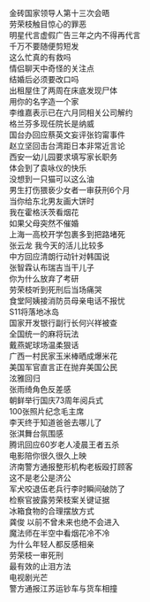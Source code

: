 金砖国家领导人第十三次会晤  
劳荣枝触目惊心的罪恶  
明星代言虚假广告三年之内不得再代言  
千万不要随便剪短发  
这么忙真的有救吗  
情侣聊天中奇怪的关注点  
结婚后必须要改口吗  
出租屋住了两周在床底发现尸体  
用你的名字造一个家  
李维嘉表示已在六月同相关公司解约  
格兰芬多现任院长是纳威  
国台办回应蔡英文妄评张钧甯事件  
赵立坚回击台湾距日本非常近言论  
西安一幼儿园要求填写家长职务  
体会到了袁咏仪的快乐  
没想到一只猫可以这么油  
男生打伤猥亵少女者一审获刑6个月  
当你给东北男友画大饼时  
我在霍格沃茨看烟花  
如果父母突然不催婚  
上海一高校开学包裹多到把路堵死  
张云龙 我今天的活儿比较多  
中方回应清朗行动针对韩国说  
张智霖认布瑞吉当干儿子  
你为什么放弃了考研  
劳荣枝听到死刑后当场痛哭  
食堂阿姨接消防员母亲电话不报忧  
S11将落地冰岛  
国家开发银行副行长何兴祥被查  
全国统一的麻将玩法  
戴燕妮球场温柔狠话  
广西一村民家玉米棒晒成爆米花  
美国军官直言正在抛弃美国公民  
泫雅回归  
张雨绮角色反差感  
朝鲜举行国庆73周年阅兵式  
100张照片纪念毛主席  
李天终于知道爸爸去哪儿了  
张淇舞台氛围感  
腾讯回应60岁老人凌晨王者五杀  
电影陪你很久很久上映  
济南警方通报整形机构老板殴打顾客  
这不是老公是济公  
军犬咬退伍老兵行李时瞬间破防了  
检察官披露劳荣枝案关键证据  
冰箱食物的合理摆放方式  
龚俊 以前不曾未来也绝不会进入  
魔法师在半空中看烟花冷不冷  
为什么年轻人都反感相亲  
劳荣枝一审死刑  
最有效的止泪方法  
电视剧光芒  
警方通报江苏运钞车与货车相撞  
